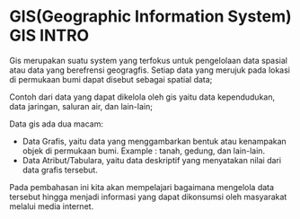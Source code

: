 # GIS(Geographic Information System) GIS INTRO

Gis merupakan suatu system yang terfokus untuk pengelolaan data spasial atau data yang berefrensi geogragfis. Setiap data yang merujuk pada lokasi di permukaan bumi dapat disebut sebagai spatial data;

Contoh dari data yang dapat dikelola oleh gis yaitu data kependudukan, data jaringan, saluran air, dan lain-lain;

Data gis ada dua macam:

+ Data Grafis, yaitu data yang menggambarkan bentuk atau kenampakan objek di permukaan bumi. Example : tanah, gedung, dan lain-lain.
+ Data Atribut/Tabulara, yaitu data deskriptif yang menyatakan nilai dari data grafis tersebut.

Pada pembahasan ini kita akan mempelajari bagaimana mengelola data tersebut hingga menjadi informasi yang dapat dikonsumsi oleh masyarakat melalui media internet.

